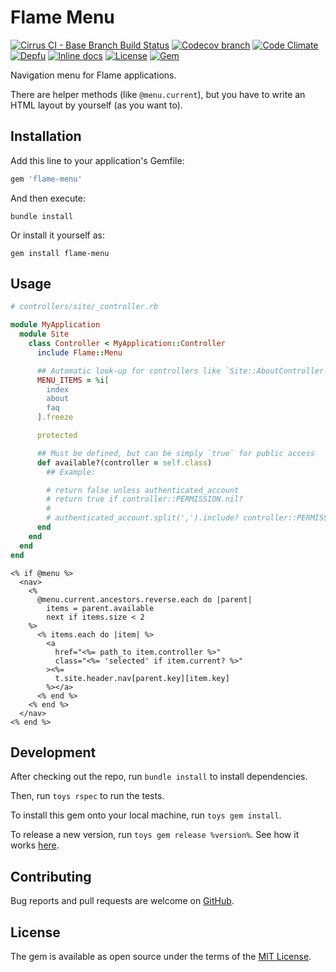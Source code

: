 # Flame Menu

[![Cirrus CI - Base Branch Build Status](https://img.shields.io/cirrus/github/AlexWayfer/flame-menu?style=flat-square)](https://cirrus-ci.com/github/AlexWayfer/flame-menu)
[![Codecov branch](https://img.shields.io/codecov/c/github/AlexWayfer/flame-menu/main.svg?style=flat-square)](https://codecov.io/gh/AlexWayfer/flame-menu)
[![Code Climate](https://img.shields.io/codeclimate/maintainability/AlexWayfer/flame-menu.svg?style=flat-square)](https://codeclimate.com/github/AlexWayfer/flame-menu)
[![Depfu](https://img.shields.io/depfu/AlexWayfer/flame-menu?style=flat-square)](https://depfu.com/repos/github/AlexWayfer/flame-menu)
[![Inline docs](https://inch-ci.org/github/AlexWayfer/flame-menu.svg?branch=main)](https://inch-ci.org/github/AlexWayfer/flame-menu)
[![License](https://img.shields.io/github/license/AlexWayfer/flame-menu.svg?style=flat-square)](LICENSE.txt)
[![Gem](https://img.shields.io/gem/v/flame-menu.svg?style=flat-square)](https://rubygems.org/gems/flame-menu)

Navigation menu for Flame applications.

There are helper methods (like `@menu.current`),
but you have to write an HTML layout by yourself (as you want to).

## Installation

Add this line to your application's Gemfile:

```ruby
gem 'flame-menu'
```

And then execute:

```shell
bundle install
```

Or install it yourself as:

```shell
gem install flame-menu
```

## Usage

```ruby
# controllers/site/_controller.rb

module MyApplication
  module Site
    class Controller < MyApplication::Controller
      include Flame::Menu

      ## Automatic look-up for controllers like `Site::AboutController`
      MENU_ITEMS = %i[
        index
        about
        faq
      ].freeze

      protected

      ## Must be defined, but can be simply `true` for public access
      def available?(controller = self.class)
        ## Example:

        # return false unless authenticated_account
        # return true if controller::PERMISSION.nil?
        #
        # authenticated_account.split(',').include? controller::PERMISSION.to_s
      end
    end
  end
end
```

```erb
<% if @menu %>
  <nav>
    <%
      @menu.current.ancestors.reverse.each do |parent|
        items = parent.available
        next if items.size < 2
    %>
      <% items.each do |item| %>
        <a
          href="<%= path_to item.controller %>"
          class="<%= 'selected' if item.current? %>"
        ><%=
          t.site.header.nav[parent.key][item.key]
        %></a>
      <% end %>
    <% end %>
  </nav>
<% end %>
```

## Development

After checking out the repo, run `bundle install` to install dependencies.

Then, run `toys rspec` to run the tests.

To install this gem onto your local machine, run `toys gem install`.

To release a new version, run `toys gem release %version%`.
See how it works [here](https://github.com/AlexWayfer/gem_toys#release).

## Contributing

Bug reports and pull requests are welcome on [GitHub](https://github.com/AlexWayfer/flame-menu).

## License

The gem is available as open source under the terms of the
[MIT License](https://opensource.org/licenses/MIT).
